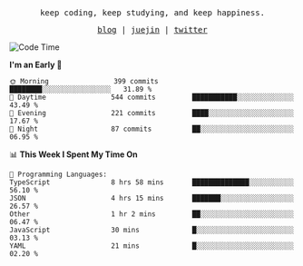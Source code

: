 <p align="center">
  <samp>
    <span>keep coding, keep studying, and keep happiness.</span>
  </samp>
</p>

<p align="center">
  <samp>
    <a href="https://deweyou.me">blog</a>  |
    <a href="https://juejin.cn/user/4309700183594366">juejin</a> |
    <a href="https://twitter.com/ouduidui">twitter</a>
  </samp>
</p>

<!--START_SECTION:waka-->
![Code Time](http://img.shields.io/badge/Code%20Time-5%2C079%20hrs%2043%20mins-blue)

**I'm an Early 🐤** 

```text
🌞 Morning                399 commits         ████████░░░░░░░░░░░░░░░░░   31.89 % 
🌆 Daytime                544 commits         ███████████░░░░░░░░░░░░░░   43.49 % 
🌃 Evening                221 commits         ████░░░░░░░░░░░░░░░░░░░░░   17.67 % 
🌙 Night                  87 commits          ██░░░░░░░░░░░░░░░░░░░░░░░   06.95 % 
```


📊 **This Week I Spent My Time On** 

```text
💬 Programming Languages: 
TypeScript               8 hrs 58 mins       ██████████████░░░░░░░░░░░   56.10 % 
JSON                     4 hrs 15 mins       ███████░░░░░░░░░░░░░░░░░░   26.57 % 
Other                    1 hr 2 mins         ██░░░░░░░░░░░░░░░░░░░░░░░   06.47 % 
JavaScript               30 mins             █░░░░░░░░░░░░░░░░░░░░░░░░   03.13 % 
YAML                     21 mins             █░░░░░░░░░░░░░░░░░░░░░░░░   02.20 % 
```


<!--END_SECTION:waka-->
